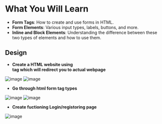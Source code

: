 # What You Will Learn

- **Form Tags**: How to create and use forms in HTML.
- **Form Elements**: Various input types, labels, buttons, and more.
- **Inline and Block Elements**: Understanding the difference between these two types of elements and how to use them.

## Design
- **Create a HTML website using <form> tag which will redirect you to actual webpage**

![image](https://github.com/gambre09/Frontend-Development/assets/115577142/7ae909ea-c732-4713-b179-4fae2a2be01a)
![image](https://github.com/gambre09/Frontend-Development/assets/115577142/19a87d1e-2a3f-4799-84cb-3a8bd321f5aa)

- **Go through html form tag types**

![image](https://github.com/gambre09/Frontend-Development/assets/115577142/7a6de618-de5f-477c-8963-e46437f76766)
![image](https://github.com/gambre09/Frontend-Development/assets/115577142/ad6b5ace-dbbb-4f62-bfea-d62e28ee138c)


- **Create fuctioning Login/registoring page**

![image](https://github.com/gambre09/Frontend-Development/assets/115577142/80631d51-d486-4e5b-b92c-5c2754674d08)
